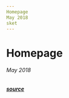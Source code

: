 ```yaml
---
Homepage
May 2018
sket
---
```

# Homepage
###### May 2018

##### [source](https://github.com/mohfunk/)